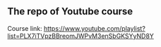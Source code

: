 ## The repo of Youtube course 

Course link:
https://www.youtube.com/playlist?list=PLX7iTVpzBBreomJWPvM3enSbGKSYyND8Y
